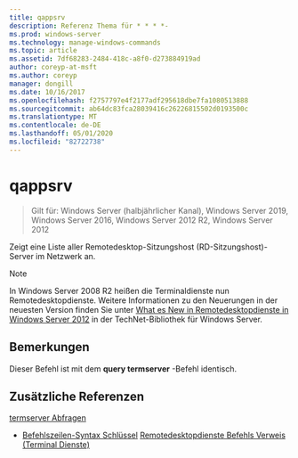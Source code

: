 ```yaml
---
title: qappsrv
description: Referenz Thema für * * * *-
ms.prod: windows-server
ms.technology: manage-windows-commands
ms.topic: article
ms.assetid: 7df68283-2484-418c-a8f0-d273884919ad
author: coreyp-at-msft
ms.author: coreyp
manager: dongill
ms.date: 10/16/2017
ms.openlocfilehash: f2757797e4f2177adf295618dbe7fa1080513888
ms.sourcegitcommit: ab64dc83fca28039416c26226815502d0193500c
ms.translationtype: MT
ms.contentlocale: de-DE
ms.lasthandoff: 05/01/2020
ms.locfileid: "82722738"
---
```

# <a name="qappsrv"></a>qappsrv

> Gilt für: Windows Server (halbjährlicher Kanal), Windows Server 2019, Windows Server 2016, Windows Server 2012 R2, Windows Server 2012

Zeigt eine Liste aller Remotedesktop-Sitzungshost (RD-Sitzungshost)-Server im Netzwerk an.

> [!NOTE]
> In Windows Server 2008 R2 heißen die Terminaldienste nun Remotedesktopdienste. Weitere Informationen zu den Neuerungen in der neuesten Version finden Sie unter [What es New in Remotedesktopdienste in Windows Server 2012](https://technet.microsoft.com/library/hh831527) in der TechNet-Bibliothek für Windows Server.

## <a name="remarks"></a>Bemerkungen
Dieser Befehl ist mit dem **query termserver** -Befehl identisch.

## <a name="additional-references"></a>Zusätzliche Referenzen
[termserver Abfragen](query-termserver.md)
- [Befehlszeilen-Syntax Schlüssel](command-line-syntax-key.md)
[Remotedesktopdienste Befehls Verweis (Terminal Dienste)](remote-desktop-services-terminal-services-command-reference.md)
